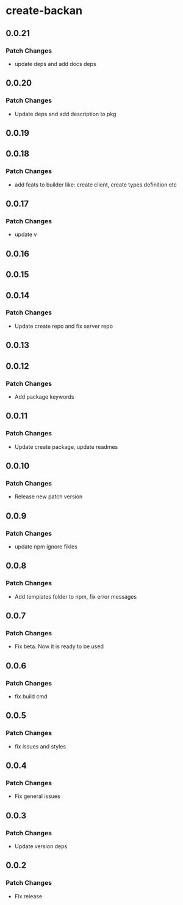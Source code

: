 # create-backan

## 0.0.21

### Patch Changes

- update deps and add docs deps

## 0.0.20

### Patch Changes

- Update deps and add description to pkg

## 0.0.19

## 0.0.18

### Patch Changes

- add feats to builder like: create client, create types definition etc

## 0.0.17

### Patch Changes

- update v

## 0.0.16

## 0.0.15

## 0.0.14

### Patch Changes

- Update create repo and fix server repo

## 0.0.13

## 0.0.12

### Patch Changes

- Add package keywords

## 0.0.11

### Patch Changes

- Update create package, update readmes

## 0.0.10

### Patch Changes

- Release new patch version

## 0.0.9

### Patch Changes

- update npm ignore fikles

## 0.0.8

### Patch Changes

- Add templates folder to npm, fix error messages

## 0.0.7

### Patch Changes

- Fix beta. Now it is ready to be used

## 0.0.6

### Patch Changes

- fix build cmd

## 0.0.5

### Patch Changes

- fix issues and styles

## 0.0.4

### Patch Changes

- Fix general issues

## 0.0.3

### Patch Changes

- Update version deps

## 0.0.2

### Patch Changes

- Fix release
